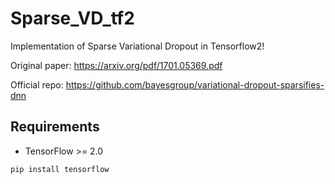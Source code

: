 # Sparse_VD_tf2
Implementation of Sparse Variational Dropout in Tensorflow2!

Original paper: https://arxiv.org/pdf/1701.05369.pdf

Official repo: https://github.com/bayesgroup/variational-dropout-sparsifies-dnn

## Requirements

* TensorFlow >= 2.0

```shell
pip install tensorflow
```

## 
